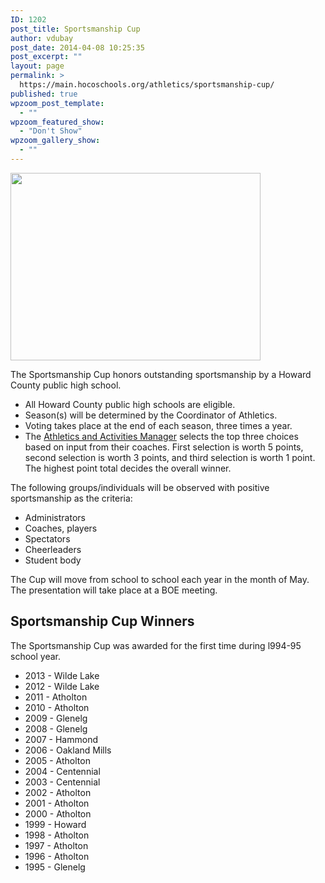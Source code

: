 ```yaml
---
ID: 1202
post_title: Sportsmanship Cup
author: vdubay
post_date: 2014-04-08 10:25:35
post_excerpt: ""
layout: page
permalink: >
  https://main.hocoschools.org/athletics/sportsmanship-cup/
published: true
wpzoom_post_template:
  - ""
wpzoom_featured_show:
  - "Don't Show"
wpzoom_gallery_show:
  - ""
---
```

<img class="pict" src="/f/athletics/athletics_pic7.jpg" alt="" width="400" height="300" border="0" />

<p>The Sportsmanship Cup honors outstanding sportsmanship by a Howard County public high school.</p>

<ul>
  <li>All Howard County public high schools are eligible.</li>
  <li>Season(s) will be determined by the Coordinator of Athletics.</li>
  <li>Voting takes place at the end of each season, three times a year.</li>
  <li>The <a href="/athletics/contact/">Athletics and Activities Manager</a> selects the top three choices based on input from their coaches. First selection is worth 5 points, second selection is worth 3 points, and third selection is worth 1 point. The highest point total decides the overall winner.</li>
</ul>

<p>The following groups/individuals will be observed with positive sportsmanship as the criteria:</p>

<ul>
  <li>Administrators</li>
  <li>Coaches, players</li>
  <li>Spectators</li>
  <li>Cheerleaders</li>
  <li>Student body</li>
</ul>

<p>The Cup will move from school to school each year in the month of May. The presentation will take place at a BOE meeting.</p>

<h2>Sportsmanship Cup Winners</h2>

<p>The Sportsmanship Cup was awarded for the first time during l994-95 school year.</p>

<ul>
  <li>2013 - Wilde Lake</li>
  <li>2012 - Wilde Lake</li>
  <li>2011 - Atholton</li>
  <li>2010 - Atholton</li>
  <li>2009 - Glenelg</li>
  <li>2008 - Glenelg</li>
  <li>2007 - Hammond</li>
  <li>2006 - Oakland Mills</li>
  <li>2005 - Atholton</li>
  <li>2004 - Centennial</li>
  <li>2003 - Centennial</li>
  <li>2002 - Atholton</li>
  <li>2001 - Atholton</li>
  <li>2000 - Atholton</li>
  <li>1999 - Howard</li>
  <li>1998 - Atholton</li>
  <li>1997 - Atholton</li>
  <li>1996 - Atholton</li>
  <li>1995 - Glenelg</li>
</ul>
